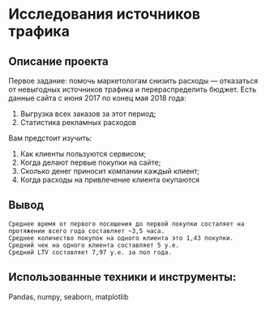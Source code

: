 # Исследования источников трафика
## Описание проекта
Первое задание: помочь маркетологам снизить расходы — отказаться от невыгодных источников трафика и перераспределить бюджет.
Есть данные сайта с июня 2017 по конец мая 2018 года:

1. Выгрузка всех заказов за этот период;
2. Статистика рекламных расходов

Вам предстоит изучить:

1. Как клиенты пользуются сервисом;
2. Когда делают первые покупки на сайте;
3. Сколько денег приносит компании каждый клиент;
4. Когда расходы на привлечение клиента окупаются

## Вывод

    Среднее время от первого посещения до первой покупки состаляет на протяжении всего года составляет ~3,5 часа.
    Среднее количество покупок на одного клиента это 1,43 покупки.
    Средний чек на одного клиента составляет 5 у.е.
    Средний LTV составляет 7,97 у.е. за пол года.

## Использованные техники и инструменты:
Pandas, numpy, seaborn, matplotlib
